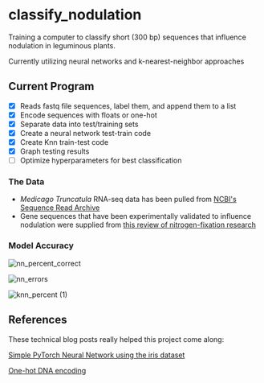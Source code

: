 # classify_nodulation
Training a computer to classify short (300 bp) sequences that influence nodulation in leguminous plants. 

Currently utilizing neural networks and k-nearest-neighbor approaches

## Current Program
- [x] Reads fastq file sequences, label them, and append them to a list
- [x] Encode sequences with floats or one-hot
- [x] Separate data into test/training sets
- [x] Create a neural network test-train code
- [x] Create Knn train-test code
- [x] Graph testing results
- [ ] Optimize hyperparameters for best classification

### The Data
- *Medicago Truncatula* RNA-seq data has been pulled from [NCBI's Sequence Read Archive](https://www.ncbi.nlm.nih.gov/sra)
- Gene sequences that have been experimentally validated to influence nodulation were supplied from [this review of nitrogen-fixation research](https://www.ncbi.nlm.nih.gov/pmc/articles/PMC6961631/)

### Model Accuracy


![nn_percent_correct](https://user-images.githubusercontent.com/88045526/223479343-bfc8de4a-84d9-4d60-8ed1-83460cd12854.png)

![nn_errors](https://user-images.githubusercontent.com/88045526/223479576-787a505b-cb1f-478c-a950-33be89776c92.png)

![knn_percent (1)](https://user-images.githubusercontent.com/88045526/223278443-f4fb4d39-4a51-4919-9af0-1714d16a5a63.png)

## References
These technical blog posts really helped this project come along:

[Simple PyTorch Neural Network using the iris dataset](https://www.kaggle.com/code/mohitchaitanya/simple-iris-dataset-classification-using-pytorch)

[One-hot DNA encoding](https://elferachid.medium.com/one-hot-encoding-dna-92a1c29ba15a)

